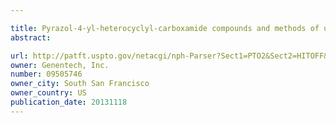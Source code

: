 ```yaml
---

title: Pyrazol-4-yl-heterocyclyl-carboxamide compounds and methods of use
abstract: 

url: http://patft.uspto.gov/netacgi/nph-Parser?Sect1=PTO2&Sect2=HITOFF&p=1&u=%2Fnetahtml%2FPTO%2Fsearch-adv.htm&r=1&f=G&l=50&d=PALL&S1=09505746&OS=09505746&RS=09505746
owner: Genentech, Inc.
number: 09505746
owner_city: South San Francisco
owner_country: US
publication_date: 20131118
---
```

